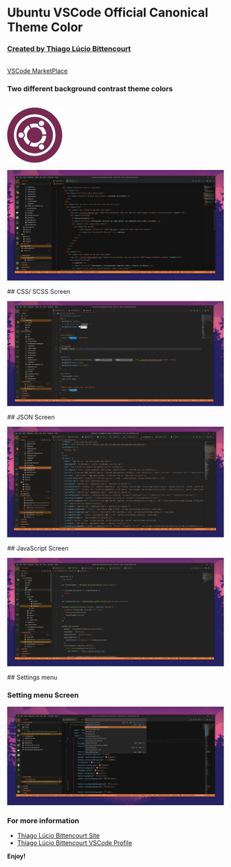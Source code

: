 # Ubuntu VSCode Official Canonical Theme Color

<div data-align="center">
  <h3><a href="https://thiagolucio.com.br">Created by Thiago Lúcio Bittencourt</a></h3>
  <br/>
  <a href="https://marketplace.visualstudio.com/items?itemName=ThiagoLcioBittencourt.ubuntuvscode">VSCode MarketPlace</a>
  <br/>
  <h3>Two different background contrast theme colors</h3>
</div>
<br/>

  <img src="images/logo.png" title="" alt="Logo" data-align="center">

<p align="center">
  <img src="images/UbuntuVScodeContrastHTML.png" alt="preview HTML"/>
</p>
## CSS/ SCSS Screen
<p align="center">  
  <img src="images/UbuntuThemeCSS.png" alt="preview CSS"/>
</p>
## JSON Screen
<p align="center">
  <img src="images/UbuntuVSCodeJSON.png" alt="preview JSON - Interface"/>
</p>
## JavaScript Screen
<p align="center">
  <img src="images/UbuntuVSCodeJS.png" alt="preview JSON - Interface"/>
</p>
## Settings menu
<p align="center">
  <h3>Setting menu Screen</h3>
  <img src="images/UbuntuVSCodeSetMenu.png" alt="preview JSON - Interface"/>
</p>

### For more information

* [Thiago Lúcio Bittencourt Site](https://thiagolucio.com.br/)
* [Thiago Lúcio Bittencourt VSCode Profile](https://marketplace.visualstudio.com/manage/publishers/thiagolciobittencourt)

**Enjoy!**

